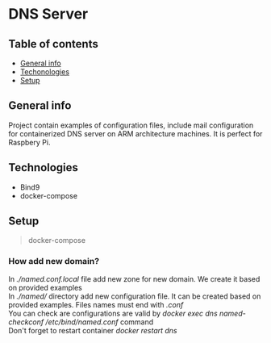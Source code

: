 # DNS Server

## Table of contents
 * [General info](#general-info)
 * [Techonologies](#technologies)
 * [Setup](#setup)

## General info
Project contain examples of configuration files, include mail configuration for containerized DNS server on ARM architecture machines. It is perfect for Raspbery Pi.

## Technologies
 * Bind9
 * docker-compose

## Setup
> docker-compose

### How add new domain?
In *./named.conf.local* file add new zone for new domain. We create it based on provided examples <br />
In *./named/* directory add new configuration file. It can be created based on provided examples. Files names must end with *.conf* <br />
You can check are configurations are valid by *docker exec dns named-checkconf /etc/bind/named.conf* command <br />
Don't forget to restart container *docker restart dns* <br />



